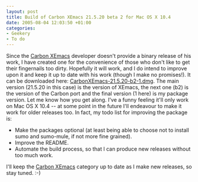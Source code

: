 ```yaml
---
layout: post
title: Build of Carbon XEmacs 21.5.20 beta 2 for Mac OS X 10.4
date: 2005-08-04 12:03:50 +01:00
categories:
- Geekery
- To do
---
```

Since the [Carbon XEmacs](http://members.shaw.ca/akochoi-xemacs/) developer doesn't provide a binary release of his work, I have created one for the convenience of those who don't like to get their fingernails too dirty.  Hopefully it will work, and I do intend to improve upon it and keep it up to date with his work (though I make no promises!).  It can be downloaded here: [CarbonXEmacs-21.5.20-b2-1.dmg](http://woss.name/dist/CarbonXEmacs-21.5.20-b2-1.dmg).  The main version (21.5.20 in this case) is the version of XEmacs, the next one (b2) is the version of the Carbon port and the final version (1 here) is my package version.  Let me know how you get along.  I've a funny feeling it'll only work on Mac OS X 10.4 -- at some point in the future I'll endeavour to make it work for older releases too.  In fact, my todo list for improving the package is:

<ul>
  <li>Make the packages optional (at least being able to choose not to install sumo and sumo-mule, if not more fine grained).</li>
  <li>Improve the README.</li>
  <li>Automate the build process, so that I can produce new releases without too much work.</li>
</ul>

I'll keep the [Carbon XEmacs](/category/carbon-xemacs/) category up to date as I make new releases, so stay tuned. :-)
